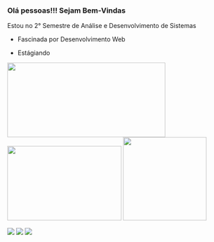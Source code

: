  
### Olá pessoas!!! Sejam Bem-Vindas  

Estou no 2° Semestre de Análise e Desenvolvimento de Sistemas 

- Fascinada  por Desenvolvimento Web

- Estágiando

<img width="360em" height="170em" src="https://github-readme-stats.vercel.app/api?username=karielly16&show_icons=true&theme=dracula&include_all_commits=true&count_private=true"/>   <img  width="260em" height="170em" src="https://github-readme-stats.vercel.app/api/top-langs/?username=karielly16&layout=compact&langs_count=7&theme=dracula"/>  <a> <img src="https://user-images.githubusercontent.com/79888115/145412794-b8830641-f9c7-4a45-9190-4dbb5a79a929.gif" width="190" height="190" border="0"/></a>

<a href="https://www.instagram.com/steffanny_s_/" target="_blank"><img src="https://img.shields.io/badge/-Instagram-%23E4405F?style=for-the-badge&logo=instagram&logoColor=white" target="_blank"></a>
<a href="https://www.linkedin.com/in/steffanny-selzler-4299a2208/" target="_blank"><img src="https://img.shields.io/badge/-LinkedIn-%230077B5?style=for-the-badge&logo=linkedin&logoColor=white" target="_blank"></a>
<a href="https://www.facebook.com/steffanny.k.d.selzler.5/" target="_blank"><img src="https://img.shields.io/badge/Facebook-1877F2?style=for-the-badge&logo=facebook&logoColor=white"></a>
 
